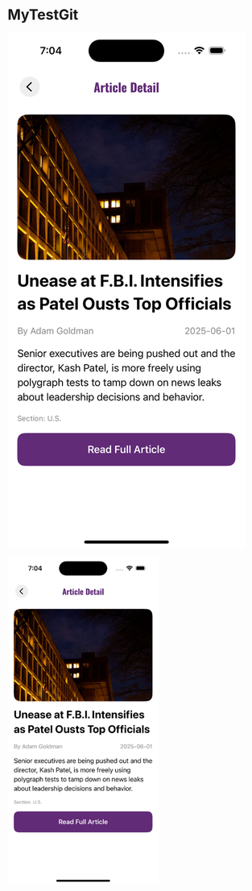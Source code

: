 # MyTestGit


![test image 1](details.png)

<img src="details.png" alt="test image 1" width="300"/>
